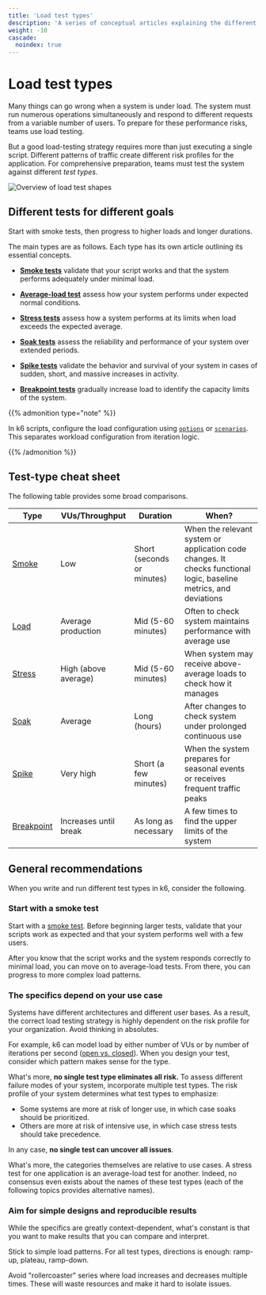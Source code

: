 ```yaml
---
title: 'Load test types'
description: 'A series of conceptual articles explaining the different types of load tests. Learn about planning, running, and interpreting different tests for different performance goals.'
weight: -10
cascade:
  noindex: true
---
```


# Load test types

Many things can go wrong when a system is under load.
The system must run numerous operations simultaneously and respond to different requests from a variable number of users.
To prepare for these performance risks, teams use load testing.

But a good load-testing strategy requires more than just executing a single script.
Different patterns of traffic create different risk profiles for the application.
For comprehensive preparation, teams must test the system against different _test types_.

![Overview of load test shapes](/media/docs/k6-oss/chart-load-test-types-overview.png)

## Different tests for different goals

Start with smoke tests, then progress to higher loads and longer durations.

The main types are as follows. Each type has its own article outlining its essential concepts.

- [**Smoke tests**](https://grafana.com/docs/k6/<K6_VERSION>/testing-guides/test-types/smoke-testing) validate that your script works and that the system performs adequately under minimal load.

- [**Average-load test**](https://grafana.com/docs/k6/<K6_VERSION>/testing-guides/test-types/load-testing) assess how your system performs under expected normal conditions.

- [**Stress tests**](https://grafana.com/docs/k6/<K6_VERSION>/testing-guides/test-types/stress-testing) assess how a system performs at its limits when load exceeds the expected average.

- [**Soak tests**](https://grafana.com/docs/k6/<K6_VERSION>/testing-guides/test-types/soak-testing) assess the reliability and performance of your system over extended periods.

- [**Spike tests**](https://grafana.com/docs/k6/<K6_VERSION>/testing-guides/test-types/spike-testing) validate the behavior and survival of your system in cases of sudden, short, and massive increases in activity.

- [**Breakpoint tests**](https://grafana.com/docs/k6/<K6_VERSION>/testing-guides/test-types/breakpoint-testing) gradually increase load to identify the capacity limits of the system.

{{% admonition type="note" %}}

In k6 scripts, configure the load configuration using [`options`](https://grafana.com/docs/k6/<K6_VERSION>/get-started/running-k6#using-options) or [`scenarios`](https://grafana.com/docs/k6/<K6_VERSION>/using-k6/scenarios). This separates workload configuration from iteration logic.

{{% /admonition %}}

## Test-type cheat sheet

The following table provides some broad comparisons.

| Type                                                                                                | VUs/Throughput        | Duration                   | When?                                                                                                              |
| --------------------------------------------------------------------------------------------------- | --------------------- | -------------------------- | ------------------------------------------------------------------------------------------------------------------ |
| [Smoke](https://grafana.com/docs/k6/<K6_VERSION>/testing-guides/test-types/smoke-testing)           | Low                   | Short (seconds or minutes) | When the relevant system or application code changes. It checks functional logic, baseline metrics, and deviations |
| [Load](https://grafana.com/docs/k6/<K6_VERSION>/testing-guides/test-types/load-testing)             | Average production    | Mid (5-60 minutes)         | Often to check system maintains performance with average use                                                       |
| [Stress](https://grafana.com/docs/k6/<K6_VERSION>/testing-guides/test-types/stress-testing)         | High (above average)  | Mid (5-60 minutes)         | When system may receive above-average loads to check how it manages                                                |
| [Soak](https://grafana.com/docs/k6/<K6_VERSION>/testing-guides/test-types/soak-testing)             | Average               | Long (hours)               | After changes to check system under prolonged continuous use                                                       |
| [Spike](https://grafana.com/docs/k6/<K6_VERSION>/testing-guides/test-types/spike-testing)           | Very high             | Short (a few minutes)      | When the system prepares for seasonal events or receives frequent traffic peaks                                    |
| [Breakpoint](https://grafana.com/docs/k6/<K6_VERSION>/testing-guides/test-types/breakpoint-testing) | Increases until break | As long as necessary       | A few times to find the upper limits of the system                                                                 |

## General recommendations

When you write and run different test types in k6, consider the following.

### Start with a smoke test

Start with a [smoke test](https://grafana.com/docs/k6/<K6_VERSION>/testing-guides/test-types/smoke-testing).
Before beginning larger tests, validate that your scripts work as expected and that your system performs well with a few users.

After you know that the script works and the system responds correctly to minimal load,
you can move on to average-load tests.
From there, you can progress to more complex load patterns.

### The specifics depend on your use case

Systems have different architectures and different user bases. As a result, the correct load testing strategy is highly dependent on the risk profile for your organization. Avoid thinking in absolutes.

For example, k6 can model load by either number of VUs or by number of iterations per second ([open vs. closed](https://grafana.com/docs/k6/<K6_VERSION>/using-k6/scenarios/concepts/open-vs-closed)).
When you design your test, consider which pattern makes sense for the type.

What's more, **no single test type eliminates all risk.**
To assess different failure modes of your system, incorporate multiple test types.
The risk profile of your system determines what test types to emphasize:

- Some systems are more at risk of longer use, in which case soaks should be prioritized.
- Others are more at risk of intensive use, in which case stress tests should take precedence.

In any case, **no single test can uncover all issues**.

What's more, the categories themselves are relative to use cases. A stress test for one application is an average-load test for another. Indeed, no consensus even exists about the names of these test types (each of the following topics provides alternative names).

### Aim for simple designs and reproducible results

While the specifics are greatly context-dependent, what's constant is that you want to make results that you can compare and interpret.

Stick to simple load patterns. For all test types, directions is enough: ramp-up, plateau, ramp-down.

Avoid "rollercoaster" series where load increases and decreases multiple times. These will waste resources and make it hard to isolate issues.
